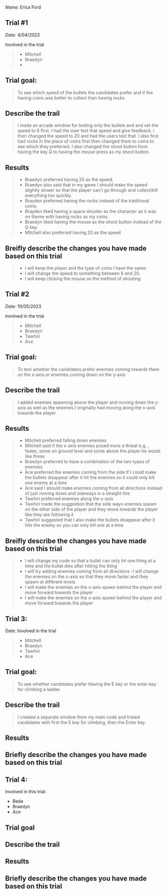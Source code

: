 _Name:_ Erica Ford

## Trial #1
_Date:_  4/04/2023

Involved in the trial
>- Mitchell
>- Braedyn
>- 

## Trial goal:
>To see which speed of the bullets the candidates prefer and if the having coins was better to collect than having rocks


## Describe the trail
>I made an arcade window for testing only the bullets and and set the speed to 6 first. I had the user test that speed and give feedback. i then changed the speed to 20 and had the users test that. I also first had rocks in the place of coins first then changed them to coins to see which they preferred. I also changed the shoot button from having the key Q to having the mouse press as my shoot button.

## Results
> - Braedyn preferred having 20 as the speed.
> - Braedyn also said that in my game I should make the speed slightly slower so that the player can't go through and collect/kill everything too quickly.
> - Brayden preferred having the rocks instead of the traditional coins.
> - Brayden liked having a space shooter as the character as it was on theme with having rocks as my coins.
> - Braedyn liked having the mouse as the shoot button instead of the Q key.
> - Mitchell also preferred having 20 as the speed


## Breifly describe the changes you have made based on this trial
> - I will keep the player and the type of coins I have the same.
> - I will change the speed to something between 6 and 20.
> - I will keep clicking the mouse as the method of shooting


## Trial #2
_Date:_  10/05/2023

Involved in the trial
>- Mitchell
>- Braedyn
>- Tawhiri
>- Ace


## Trial goal:
>To test whether the candidates prefer enemies coming towards them on the x-axis or enemies coming down on the y-axis

## Describe the trail
>I added enemies spawning above the player and moving down the y-axis as well as the enemies I originally had moving along the x-axis towards the player

## Results
> - Mitchell preferred falling down enemies
> - Mitchell said if the x-axis enemies posed more a threat e.g. , faster, some on ground level and some above the player he would like those
> -  Braedyn preferred to have a combination of the two types of enemies
> - Ace preferred the enemies coming from the side if I could make the bullets disappear after it hit the enemies so it could only kill one enemy at a time
> - Ace said I should make enemies coming from all directions instead of just moving down and sideways in a straight line
> - Tawhiri preferred enemies along the x-axis
> - Tawhiri made the suggestion that the side ways enemies spawn on the other side of the player and they move towards the player like they are following it
> - Tawhiri suggested that I also make the bullets disappear after it hits the enemy so you can only kill one at a time

## Breifly describe the changes you have made based on this trial
> - I will change my code so that a bullet can only hit one thing at a time and the bullet dies after hitting the thing
> - I will try adding enemies coming from all directions
> -I will change the enemies on the x-axis so that they move faster and they spawn at different levels 
> - I will make the enemies on the x-axis spawn behind the player and move forward towards the player
> - I will make the enemies on the x-axis spawn behind the player and move forward towards the player



## Trial 3:
Date:
Involved in the trial
>- Mitchell
>- Braedyn
>- Tawhiri
>- Ace


## Trial goal:
>To see whether candidates prefer Having the E key or the enter key for climbing a ladder.

## Describe the trail
>I created a separate window from my main code and trialed candidates with first the E key for climbing, then the Enter key.

## Results
> 

## Briefly describe the changes you have made based on this trial



## Trial 4:
Involved in this trial:
- Bede
- Braedyn
- Ace

## Trial goal

## Describe the trail 

## Results

## Briefly describe the changes you have made based on this trial

